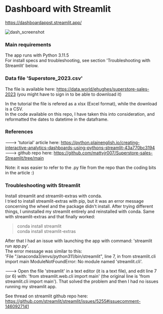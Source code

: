 # Dashboard with Streamlit
https://dashboardappst.streamlit.app/

![dash_screenshot](https://github.com/AnneEstoppey/Streamlit_dashboard/assets/35219455/49963be2-b655-44e4-a1c9-3038cea71b6c)

### Main requirements
The app runs with Python 3.11.5<br>
For install specs and troubleshooting, see section 'Troubleshooting with Streamlit' below.

### Data file 'Superstore_2023.csv'
The file is available here: https://data.world/ehughes/superstore-sales-2023
(you might have to sign in to be able to download it)

In the tutorial the file is refered as a xlsx (Excel format), while the download is a CSV.<br>
In the code available on this repo, I have taken this into consideration, and reformatted the dates to datetime in the dataframe.

### References
---> 'tutorial' article here: https://python.plainenglish.io/creating-interactive-analytics-dashboards-using-pythons-streamlit-43a770bc3194<br>
---> github repo here: https://github.com/mattyjr007/Superstore-sales-Streamlit/tree/main<br>

Note: it was easier to refer to the .py file from the repo than the coding bits in the article :)


### Troubleshooting with Streamlit
Install streamlit and streamlit-extras with conda.<br> 
I tried to install streamlit-extras with pip, but it was an error message concerning the wheel and the package didn't install. After trying different things, I uninstalled my streamlit entirely and reinstalled with conda. Same with streamlit-extras and that finally worked:<br>
> conda install streamlit<br>
> conda install streamlit-extras

After that I had an issue with launching the app with command: 'streamlit run app.py'.<br>
The error message was similar to this:<br>
'File "<path to user>/anaconda3/envs/python311/bin/streamlit", line 7, in from streamlit.cli import main ModuleNotFoundError: No module named 'streamlit.cli'.

---> Open the file 'streamlit' in a text editor (it is a text file), and edit line 7 (or 6) with: 'from streamlit.web.cli import main' (the original line is 'from streamlit.cli import main'). That solved the problem and then I had no issues running my streamlit app.

See thread on streamlit github repo here: https://github.com/streamlit/streamlit/issues/5255#issuecomment-1460927141


